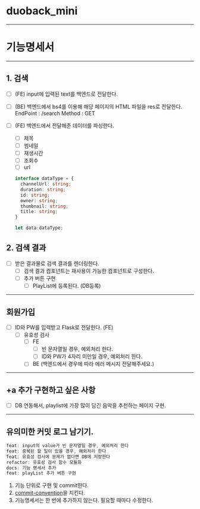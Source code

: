 # duoback_mini

---

# 기능명세서

---

## 1. 검색

- [ ] (FE) input에 입력된 text를 백엔드로 전달한다.
- [ ] (BE) 백엔드에서 bs4를 이용해 해당 페이지의 HTML 파일을 res로 전달한다.
      EndPoint : /search
      Method : GET
- [ ] (FE) 백엔드에서 전달해준 데이터를 파싱한다.

  - [ ] 제목
  - [ ] 썸네일
  - [ ] 재생시간
  - [ ] 조회수
  - [ ] url

  ```ts
  interface dataType = {
    channelUrl: string;
    duration: string;
    id: string;
    owner: string;
    thumbnail: string;
    title: string;
  }

  let data:dataType;
  ```

## 2. 검색 결과

- [ ] 받은 결과물로 검색 결과를 렌더링한다.
  - [ ] 검색 결과 컴포넌트는 재사용이 가능한 컴포넌트로 구성한다.
  - [ ] 추가 버튼 구현
    - [ ] PlayList에 등록된다. (DB등록)

---

## 회원가입

- [ ] ID와 PW를 입력받고 Flask로 전달한다. (FE)
  - [ ] 유효성 검사
    - [ ] FE
      - [ ] 빈 문자열일 경우, 예외처리 한다.
      - [ ] ID와 PW가 4자리 미만일 경우, 예외처리 한다.
    - [ ] BE (백엔드에서 경우에 따라 에러 메시지 전달해주세요.)

---

## +a 추가 구현하고 싶은 사항

- [ ] DB 연동해서, playlist에 가장 많이 담긴 음악을 추천하는 페이지 구현.

---

## 유의미한 커밋 로그 남기기.

```jsx
feat: input의 value가 빈 문자열일 경우, 예외처리 한다
feat: 중복된 할 일이 있을 경우, 예외처리 한다
feat: 유효성 검사에 문제가 없다면 DB에 저장한다
refactor: 유효성 검사 함수 모듈화
docs: 기능 명세서 추가
feat: playList 추가 버튼 구현
```

1. 기능 단위로 구현 및 commit한다.
2. [commit-convention](https://github.com/pengooseDev/Interactive-Study/blob/main/docs/convention/commit.md)을 지킨다.
3. 기능명세서는 한 번에 추가하지 않는다. 필요할 때마다 수정한다.

